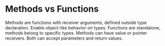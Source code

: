 # Methods vs Functions

Methods are functions with receiver arguments, defined outside type declaration. Enable object-like behavior on types. Functions are standalone, methods belong to specific types. Methods can have value or pointer receivers. Both can accept parameters and return values.
